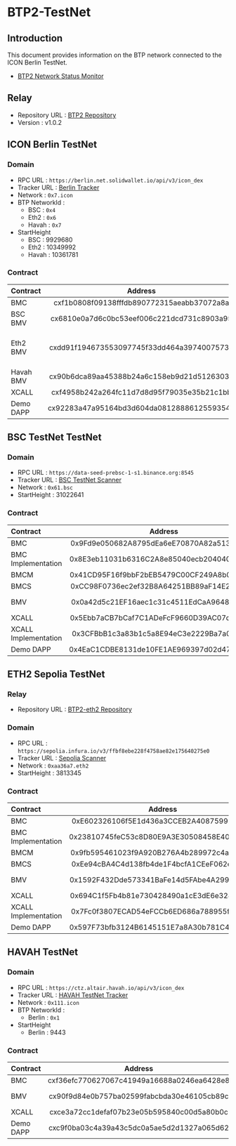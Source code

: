 # BTP2-TestNet


## Introduction
This document provides information on the BTP network connected to the ICON Berlin TestNet.

* [BTP2 Network Status Monitor](https://testnet.btp2.24x365.online/)

## Relay
* Repository URL : [BTP2 Repository](https://github.com/icon-project/btp2/tree/v1.0.2)
* Version : v1.0.2
## ICON Berlin TestNet

### Domain
* RPC URL : `https://berlin.net.solidwallet.io/api/v3/icon_dex`
* Tracker URL : [Berlin Tracker](https://berlin.tracker.solidwallet.io/)
* Network : `0x7.icon`
* BTP NetworkId : 
  * BSC : `0x4`
  * Eth2 : `0x6`
  * Havah : `0x7`
* StartHeight 
  * BSC : 9929680
  * Eth2 : 10349992
  * Havah : 10361781

### Contract
| Contract  | Address |                   Note                    |
|:----------|:-------:|:-----------------------------------------:|
| BMC       |   cxf1b0808f09138fffdb890772315aeabb37072a8a   |                                           |
| BSC BMV   |   cx6810e0a7d6c0bc53eef006c221dcd731c8903a95   |                Bridge Mode                |
| Eth2 BMV  |   cxdd91f194673553097745f33dd464a39740075735   |   Trustless Mode<br /> Supports Capella   |
| Havah BMV |   cx90b6dca89aa45388b24a6c158eb9d21d51263037   |              Trustless Mode               |
| XCALL     |   cxf4958b242a264fc11d7d8d95f79035e35b21c1bb   |                                           |
| Demo DAPP |   cx92283a47a95164bd3d604da08128886125593545   |                                           |


## BSC TestNet TestNet

### Domain
* RPC URL : `https://data-seed-prebsc-1-s1.binance.org:8545`
* Tracker URL : [BSC TestNet Scanner](https://testnet.bscscan.com/)
* Network : `0x61.bsc`
* StartHeight : 31022641

### Contract
| Contract             | Address |      Note      |
|:---------------------|:-------:|:--------------:|
| BMC                  |   0x9Fd9e050682A8795dEa6eE70870A82a513d390Ac   |                |
| BMC Implementation   |   0x8E3eb11031b6316C2A8e85040ecb204040Dc2A69   |                |
| BMCM                 |   0x41CD95F16f9bbF2bEB5479C00CF249A8b0A076bF   |                |
| BMCS                 |   0xCC98F0736ec2ef32B8A64251BB89aF14E27043b6   |                |
| BMV                  |   0x0a42d5c21EF16aec1c31c4511EdCaA9648a9538C   | Trustless Mode |
| XCALL                |   0x5Ebb7aCB7bCaf7C1ADeFcF9660D39AC07d432904   |                |
| XCALL Implementation |   0x3CFBbB1c3a83b1c5a8E94eC3e2229Ba7a03f3EAd   |                |
| Demo DAPP            |   0x4EaC1CDBE8131de10FE1AE969397d02d47D21082   |                |


## ETH2 Sepolia TestNet

### Relay
* Repository URL : [BTP2-eth2 Repository](https://github.com/icon-project/btp2-eth2)

### Domain
* RPC URL : `https://sepolia.infura.io/v3/ffbf8ebe228f4758ae82e175640275e0`
* Tracker URL : [Sepolia Scanner](https://sepolia.etherscan.io/)
* Network : `0xaa36a7.eth2`
* StartHeight : 3813345

### Contract
| Contract             | Address |      Note      |
|:---------------------|:-------:|:--------------:|
| BMC                  |   0xE602326106f5E1d436a3CCEB2A408759925f81ff   |                |
| BMC Implementation   |   0x23810745feC53c8D80E9A3E30508458E408d3EB7   |                |
| BMCM                 |   0x9fb595461023f9A920B276A4b289972c4aFF114F   |                |
| BMCS                 |   0xEe94cBA4C4d138fb4de1F4bcfA1CEeF062eE8251   |                |
| BMV                  |   0x1592F432Dde573341BaFe14d5FAbe4A299b2E721   | Trustless Mode |
| XCALL                |   0x694C1f5Fb4b81e730428490a1cE3dE6e32428637   |                |
| XCALL Implementation |   0x7Fc0f3807ECAD54eFCCb6ED686a788955fe0958f   |                |
| Demo DAPP            |   0x597F73bfb3124B6145151E7a8A30b781C41FF2B0   |                |


## HAVAH TestNet

### Domain
* RPC URL : `https://ctz.altair.havah.io/api/v3/icon_dex`
* Tracker URL : [HAVAH TestNet Tracker](https://scan.altair.havah.io/)
* Network : `0x111.icon`
* BTP NetworkId :
  * Berlin : `0x1`
* StartHeight
  * Berlin : 9443

### Contract
| Contract  | Address |                   Note                    |
|:----------|:-------:|:-----------------------------------------:|
| BMC       |   cxf36efc770627067c41949a16688a0246ea6428e8   |                                           |
| BMV |   cx90f9d84e0b757ba02599fabcbda30e46105cb89c   |              Trustless Mode               |
| XCALL     |   cxce3a72cc1defaf07b23e05b595840c00d5a80b0c   |                                           |
| Demo DAPP |   cxc9f0ba03c4a39a43c5dc0a5ae5d2d1327a065d62   |                                           |
